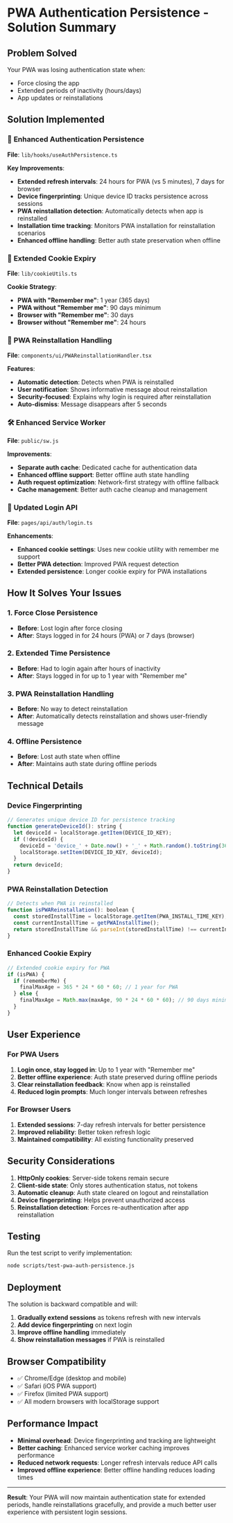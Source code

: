 # PWA Authentication Persistence - Solution Summary

## Problem Solved
Your PWA was losing authentication state when:
- Force closing the app
- Extended periods of inactivity (hours/days)
- App updates or reinstallations

## Solution Implemented

### 🔧 **Enhanced Authentication Persistence**

**File**: `lib/hooks/useAuthPersistence.ts`

**Key Improvements**:
- **Extended refresh intervals**: 24 hours for PWA (vs 5 minutes), 7 days for browser
- **Device fingerprinting**: Unique device ID tracks persistence across sessions
- **PWA reinstallation detection**: Automatically detects when app is reinstalled
- **Installation time tracking**: Monitors PWA installation for reinstallation scenarios
- **Enhanced offline handling**: Better auth state preservation when offline

### 🍪 **Extended Cookie Expiry**

**File**: `lib/cookieUtils.ts`

**Cookie Strategy**:
- **PWA with "Remember me"**: 1 year (365 days)
- **PWA without "Remember me"**: 90 days minimum
- **Browser with "Remember me"**: 30 days
- **Browser without "Remember me"**: 24 hours

### 🔄 **PWA Reinstallation Handling**

**File**: `components/ui/PWAReinstallationHandler.tsx`

**Features**:
- **Automatic detection**: Detects when PWA is reinstalled
- **User notification**: Shows informative message about reinstallation
- **Security-focused**: Explains why login is required after reinstallation
- **Auto-dismiss**: Message disappears after 5 seconds

### 🛠️ **Enhanced Service Worker**

**File**: `public/sw.js`

**Improvements**:
- **Separate auth cache**: Dedicated cache for authentication data
- **Enhanced offline support**: Better offline auth state handling
- **Auth request optimization**: Network-first strategy with offline fallback
- **Cache management**: Better auth cache cleanup and management

### 🔐 **Updated Login API**

**File**: `pages/api/auth/login.ts`

**Enhancements**:
- **Enhanced cookie settings**: Uses new cookie utility with remember me support
- **Better PWA detection**: Improved PWA request detection
- **Extended persistence**: Longer cookie expiry for PWA installations

## How It Solves Your Issues

### 1. **Force Close Persistence**
- **Before**: Lost login after force closing
- **After**: Stays logged in for 24 hours (PWA) or 7 days (browser)

### 2. **Extended Time Persistence**
- **Before**: Had to login again after hours of inactivity
- **After**: Stays logged in for up to 1 year with "Remember me"

### 3. **PWA Reinstallation Handling**
- **Before**: No way to detect reinstallation
- **After**: Automatically detects reinstallation and shows user-friendly message

### 4. **Offline Persistence**
- **Before**: Lost auth state when offline
- **After**: Maintains auth state during offline periods

## Technical Details

### Device Fingerprinting
```javascript
// Generates unique device ID for persistence tracking
function generateDeviceId(): string {
  let deviceId = localStorage.getItem(DEVICE_ID_KEY);
  if (!deviceId) {
    deviceId = 'device_' + Date.now() + '_' + Math.random().toString(36).substr(2, 9);
    localStorage.setItem(DEVICE_ID_KEY, deviceId);
  }
  return deviceId;
}
```

### PWA Reinstallation Detection
```javascript
// Detects when PWA is reinstalled
function isPWAReinstallation(): boolean {
  const storedInstallTime = localStorage.getItem(PWA_INSTALL_TIME_KEY);
  const currentInstallTime = getPWAInstallTime();
  return storedInstallTime && parseInt(storedInstallTime) !== currentInstallTime;
}
```

### Enhanced Cookie Expiry
```javascript
// Extended cookie expiry for PWA
if (isPWA) {
  if (rememberMe) {
    finalMaxAge = 365 * 24 * 60 * 60; // 1 year for PWA
  } else {
    finalMaxAge = Math.max(maxAge, 90 * 24 * 60 * 60); // 90 days minimum
  }
}
```

## User Experience

### For PWA Users
1. **Login once, stay logged in**: Up to 1 year with "Remember me"
2. **Better offline experience**: Auth state preserved during offline periods
3. **Clear reinstallation feedback**: Know when app is reinstalled
4. **Reduced login prompts**: Much longer intervals between refreshes

### For Browser Users
1. **Extended sessions**: 7-day refresh intervals for better persistence
2. **Improved reliability**: Better token refresh logic
3. **Maintained compatibility**: All existing functionality preserved

## Security Considerations

1. **HttpOnly cookies**: Server-side tokens remain secure
2. **Client-side state**: Only stores authentication status, not tokens
3. **Automatic cleanup**: Auth state cleared on logout and reinstallation
4. **Device fingerprinting**: Helps prevent unauthorized access
5. **Reinstallation detection**: Forces re-authentication after app reinstallation

## Testing

Run the test script to verify implementation:
```bash
node scripts/test-pwa-auth-persistence.js
```

## Deployment

The solution is backward compatible and will:
1. **Gradually extend sessions** as tokens refresh with new intervals
2. **Add device fingerprinting** on next login
3. **Improve offline handling** immediately
4. **Show reinstallation messages** if PWA is reinstalled

## Browser Compatibility

- ✅ Chrome/Edge (desktop and mobile)
- ✅ Safari (iOS PWA support)
- ✅ Firefox (limited PWA support)
- ✅ All modern browsers with localStorage support

## Performance Impact

- **Minimal overhead**: Device fingerprinting and tracking are lightweight
- **Better caching**: Enhanced service worker caching improves performance
- **Reduced network requests**: Longer refresh intervals reduce API calls
- **Improved offline experience**: Better offline handling reduces loading times

---

**Result**: Your PWA will now maintain authentication state for extended periods, handle reinstallations gracefully, and provide a much better user experience with persistent login sessions.